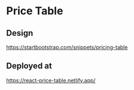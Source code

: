 # Price Table

## Design

https://startbootstrap.com/snippets/pricing-table

## Deployed at

https://react-price-table.netlify.app/
